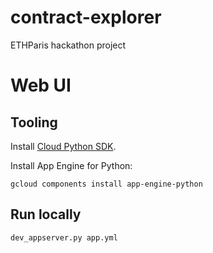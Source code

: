 # contract-explorer
ETHParis hackathon project

# Web UI

## Tooling

Install [Cloud Python SDK](https://cloud.google.com/appengine/docs/standard/python/download).

Install App Engine for Python:

```
gcloud components install app-engine-python
```

## Run locally

```
dev_appserver.py app.yml
```
